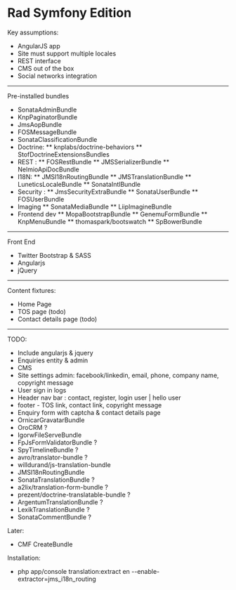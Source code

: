 Rad Symfony Edition
================

Key assumptions:
* AngularJS app
* Site must support multiple locales
* REST interface
* CMS out of the box
* Social networks integration

_______
Pre-installed bundles
* SonataAdminBundle
* KnpPaginatorBundle
* JmsAopBundle
* FOSMessageBundle
* SonataClassificationBundle 
* Doctrine:
** knplabs/doctrine-behaviors
** StofDoctrineExtensionsBundles
* REST :
** FOSRestBundle
** JMSSerializerBundle
** NelmioApiDocBundle
* I18N:
** JMSI18nRoutingBundle
** JMSTranslationBundle
** LuneticsLocaleBundle
** SonataIntlBundle
* Security :
** JmsSecurityExtraBundle
** SonataUserBundle
** FOSUserBundle
* Imaging
** SonataMediaBundle
** LiipImagineBundle
* Frontend dev
** MopaBootstrapBundle
** GenemuFormBundle
** KnpMenuBundle
** thomaspark/bootswatch
** SpBowerBundle
___
Front End
* Twitter Bootstrap & SASS
* Angularjs
* jQuery

___
Content fixtures:
* Home Page
* TOS page (todo)
* Contact details page (todo)

_______
TODO:
* Include angularjs & jquery
* Enquiries entity & admin
* CMS
* Site settings admin: facebook/linkedin, email, phone, company name, copyright message
* User sign in logs
* Header nav bar : contact, register, login user | hello user
* footer - TOS link, contact link, copyright message
* Enquiry form with captcha & contact details page
* OrnicarGravatarBundle
* OroCRM ? 
* IgorwFileServeBundle
* FpJsFormValidatorBundle ?
* SpyTimelineBundle ?
* avro/translator-bundle ?
* willdurand/js-translation-bundle
* JMSI18nRoutingBundle 
* SonataTranslationBundle  ?
* a2lix/translation-form-bundle ?
* prezent/doctrine-translatable-bundle ?
* ArgentumTranslationBundle ?
* LexikTranslationBundle ?
* SonataCommentBundle ?

Later:
* CMF CreateBundle


Installation:
* php app/console translation:extract en --enable-extractor=jms_i18n_routing